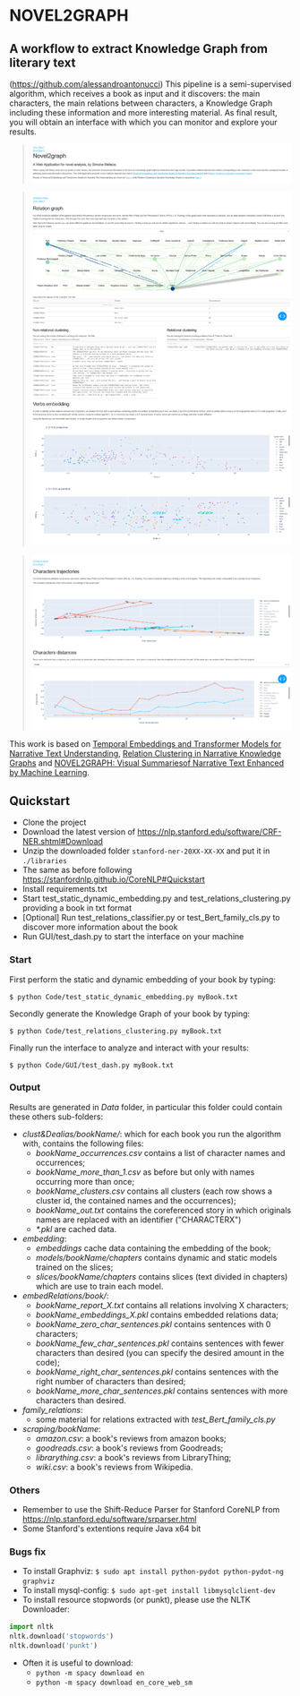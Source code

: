 # NOVEL2GRAPH
## A workflow to extract Knowledge Graph from literary text
(https://github.com/alessandroantonucci)
This pipeline is a semi-supervised algorithm, which receives a book as input and it discovers: the main characters, the main relations between characters, a Knowledge Graph including these information and more interesting material.
As final result, you will obtain an interface with which you can monitor and explore your results.

>![Home Page Preview](Data/imgs/Home.PNG)

>![Knowledge Graph Preview](Data/imgs/KG.png)

>![Embedding Preview](Data/imgs/Embedding.png)

This work is based on [Temporal Embeddings and Transformer Models for Narrative Text Understanding](https://arxiv.org/abs/2003.08811), [Relation Clustering in Narrative Knowledge Graphs](https://arxiv.org/abs/2011.13647) and [NOVEL2GRAPH: Visual Summariesof Narrative Text Enhanced by Machine Learning](http://ceur-ws.org/Vol-2342/paper4.pdf).


## Quickstart
- Clone the project
- Download the latest version of https://nlp.stanford.edu/software/CRF-NER.shtml#Download
- Unzip the downloaded folder `stanford-ner-20XX-XX-XX` and put it in `./libraries`
- The same as before following https://stanfordnlp.github.io/CoreNLP#Quickstart
- Install requirements.txt
- Start test_static_dynamic_embedding.py and test_relations_clustering.py providing a book in txt format
- [Optional] Run test_relations_classifier.py or test_Bert_family_cls.py to discover more information about the book
- Run GUI/test_dash.py to start the interface on your machine


### Start
First perform the static and dynamic embedding of your book by typing:
```shell
$ python Code/test_static_dynamic_embedding.py myBook.txt
```
Secondly generate the Knowledge Graph of your book by typing:
```shell
$ python Code/test_relations_clustering.py myBook.txt
```
Finally run the interface to analyze and interact with your results:
```shell
$ python Code/GUI/test_dash.py myBook.txt
```

### Output 
Results are generated in *Data* folder, in particular this folder could contain these others sub-folders:
- *clust&Dealias/bookName/*: which for each book you run the algorithm with, contains the following files:
    - *bookName_occurrences.csv* contains a list of character names and occurrences;
    - *bookName_more_than_1.csv* as before but only with names occurring more than once;
    - *bookName_clusters.csv* contains all clusters (each row shows a cluster id, the contained names and the occurrences);
    - *bookName_out.txt* contains the coreferenced story in which originals names are replaced with an identifier ("CHARACTERX")
    - *\*.pkl* are cached data.
- *embedding*:
    - *embeddings* cache data containing the embedding of the book;
    - *models/bookName/chapters* contains dynamic and static models trained on the slices;
    - *slices/bookName/chapters* contains slices (text divided in chapters) which are use to train each model.
- *embedRelations/book/*:
    - *bookName_report_X.txt* contains all relations involving X characters;
    - *bookName_embeddings_X.pkl* contains embedded relations data;
    - *bookName_zero_char_sentences.pkl* contains sentences with 0 characters;
    - *bookName_few_char_sentences.pkl* contains sentences with fewer characters than desired (you can specify the desired amount in the code);
    - *bookName_right_char_sentences.pkl* contains sentences with the right number of characters than desired;
    - *bookName_more_char_sentences.pkl* contains sentences with more characters than desired.
- *family_relations*:
    - some material for relations extracted with *test_Bert_family_cls.py*
- *scraping/bookName*:
    - *amazon.csv*: a book's reviews from amazon books;
    - *goodreads.csv*: a book's reviews from Goodreads;
    - *librarything.csv*: a book's reviews from LibraryThing;
    - *wiki.csv*: a book's reviews from Wikipedia.
### Others
- Remember to use the Shift-Reduce Parser for Stanford CoreNLP from https://nlp.stanford.edu/software/srparser.html
- Some Stanford's extentions require Java x64 bit 
### Bugs fix
- To install Graphviz: ```$ sudo apt install python-pydot python-pydot-ng graphviz```
- To install mysql-config: ```$ sudo apt-get install libmysqlclient-dev```
- To install resource stopwords (or punkt), please use the NLTK Downloader:
```python
import nltk
nltk.download('stopwords')
nltk.download('punkt')
```
- Often it is useful to download: 
    - ```python -m spacy download en```
    - ```python -m spacy download en_core_web_sm```

